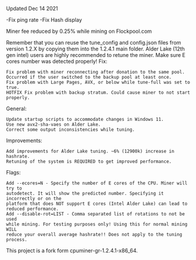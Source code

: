 Updated Dec 14 2021

-Fix ping rate
-Fix Hash display

Miner fee reduced by 0.25% while mining on Flockpool.com

Remember that you can reuse the tune_config and config.json
files from version 1.2.X by copying them into the 1.2.4.1 main folder.
Alder Lake (12th gen intel) users are highly recommended to retune the miner.
Make sure E cores number was detected properly!
Fix:

    Fix problem with miner reconnecting after donation to the same pool.
    Occurred if the user switched to the backup pool at least once.
    Fix problem with Large Pages, AVX, or below while tune-full was set to true.
    HOTFIX Fix problem with backup stratum. Could cause miner to not start properly.

General:

    Update startup scripts to accommodate changes in Windows 11.
    Use new avx2-sha-vaes on Alder Lake.
    Correct some output inconsistencies while tuning.

Improvements:

    Add improvements for Alder Lake tuning. ~6% (12900k) increase in hashrate.
    Retuning of the system is REQUIRED to get improved performance.

Flags:

    Add --ecores=N - Specify the number of E cores of the CPU. Miner will try to
    autodetect. It will show the predicted number. Specifying it incorrectly or on the
    platform that does NOT support E cores (Intel Alder Lake) can lead to
    reduced performance.
    Add --disable-rot=LIST - Comma separated list of rotations to not be used
    while mining. For testing purposes only! Using this for normal mining WILL
    reduce your overall average hashrate!! Does not apply to the tuning process.


This project is a fork form cpuminer-gr-1.2.4.1-x86_64.
